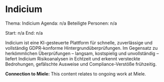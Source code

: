 # Indicium
Thema: Indicium
Agenda: n/a
Beteiligte Personen: n/a

Start: n/a
End: n/a

Indicium ist eine KI-gesteuerte Plattform für schnelle, zuverlässige und vollständig GDPR-konforme Hintergrundüberprüfungen. Im Gegensatz zu herkömmlichen Überprüfungen – langsam, kostspielig und unvollständig – liefert Indicium Risikoanalysen in Echtzeit und erkennt versteckte Bedrohungen, gefälschte Ausweise und Compliance-Verstöße frühzeitig.

**Connection to Miele:** This content relates to ongoing work at Miele.
